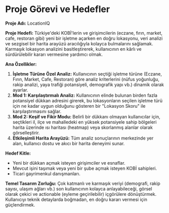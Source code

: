 # Proje Görevi ve Hedefler

**Proje Adı:** LocationIQ

**Proje Hedefi:** Türkiye'deki KOBİ'lerin ve girişimcilerin (eczane, fırın, market, cafe, restoran gibi) yeni bir işletme açarken en doğru lokasyonu, veri analizi ve sezgisel bir harita arayüzü aracılığıyla kolayca bulmalarını sağlamak. Karmaşık lokasyon analizini basitleştirerek, kullanıcının en kârlı ve sürdürülebilir kararı vermesine yardımcı olmak.

**Ana Özellikler:**
1.  **İşletme Türüne Özel Analiz:** Kullanıcının seçtiği işletme türüne (Eczane, Fırın, Market, Cafe, Restoran) göre analiz kriterlerini (nüfus yoğunluğu, rakip analizi, yaya trafiği potansiyeli, demografik yapı vb.) dinamik olarak ayarlar.
2.  **Mod 1: Karşılaştırmalı Analiz:** Kullanıcının elinde bulunan birden fazla potansiyel dükkan adresini girerek, bu lokasyonların seçilen işletme türü için ne kadar uygun olduğunu gösteren bir "Lokasyon Skoru" ile karşılaştırmasını sağlar.
3.  **Mod 2: Keşif ve Fikir Modu:** Belirli bir dükkanı olmayan kullanıcılar için, seçtikleri il, ilçe ve mahalledeki en yüksek potansiyele sahip bölgeleri harita üzerinde ısı haritası (heatmap) veya skorlanmış alanlar olarak görselleştirir.
4.  **Etkileşimli Harita Arayüzü:** Tüm analiz sonuçlarının merkezinde yer alan, kullanıcı dostu ve akıcı bir harita deneyimi sunar.

**Hedef Kitle:**
*   Yeni bir dükkan açmak isteyen girişimciler ve esnaflar.
*   Mevcut işini taşımak veya yeni bir şube açmak isteyen KOBİ sahipleri.
*   Ticari gayrimenkul danışmanları.

**Temel Tasarım Zorluğu:** Çok katmanlı ve karmaşık veriyi (demografi, rakip sayısı, ulaşım ağları vb.) son kullanıcının kolayca anlayabileceği, görsel olarak çekici ve actionable (eyleme geçirilebilir) içgörülere dönüştürmek. Kullanıcıyı teknik detaylarda boğmadan, en doğru kararı vermesi için güçlendirmek.